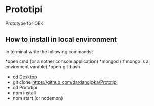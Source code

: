 # Prototipi

Prototype for OEK

## How to install in local environment
In terminal write the following commands:

*open cmd (or a nother console application)
*mongod (if mongo is a envirement varable)
*open git-bash
* cd Desktop
* git clone https://github.com/dardangjoka/Prototipi
* cd Prototipi
* npm install
* npm start (or nodemon)

